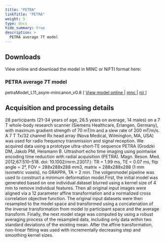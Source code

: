 ```yaml
---
title: "PETRA"
linkTitle: "PETRA"
weight: 5
type: docs
hide_summary: true
description: >
  PETRA average 7T model
---
```


## Downloads
View online and download the model in MINC or NiFTI format here:

### PETRA average 7T model
petraModel_L11_asym-mincanon_v0.8 [ [View model online <i class="fas fa-external-link-alt"></i>](http://tissuestack.org/desktop.html?ds=43&plane=z&x=27.25&y=-11.75&z=33&zoom=7) | [mnc <i class="fas fa-download"></i>](/uploads/Human7T/petraModel_L11_asym-mincanon_v0.8.mnc) | [nii <i class="fas fa-download"></i>](/uploads/Human7T/petraModel_L11_asym-mincanon_v0.8.nii) ]

## Acquisition and processing details
28 participants (21-34 years of age, 26.5 years on average, 14 males) on a 7 T whole-body research scanner (Siemens Healthcare, Erlangen, Germany), with maximum gradient strength of 70 mT/m and a slew rate of 200 mT/m/s. A 7 T Tx/32 channel Rx head array (Nova Medical, Wilmington, MA, USA) was used for radio frequency transmission and signal reception. We acquired data using a prototype ultra-short-TE sequence PETRA (Grodzki DM, Jakob PM, Heismann B. Ultrashort echo time imaging using pointwise encoding time reduction with radial acquisition (PETRA). Magn. Reson. Med. 2012;67:510–518. doi: 10.1002/mrm.23017.): TR = 1.99 ms, TE = 0.07 ms, flip angle = 2°, FOV = 288x288x288 mm3, matrix = 288x288x288 (1 mm isometric voxels), no GRAPPA, TA = 2 min. The volgenmodel pipeline was used to construct a minimum deformation model.First, the initial model was generated based on one individual dataset blurred using a kernel size of 4 mm to remove individual features. Then all original input images were aligned via a 12 parameter affine transformation and a normalized cross correlation objective function. The original input datasets were then resampled to the model space and transformed using a concatenation of the inverse transformation from model to participant space and the average transform. Finally, the next model stage was computed by using a robust averaging process of the resampled data, including only data within two standard deviations of the existing mean. After the affine transformation, non-linear fitting was used with incrementally decreasing step and smoothing kernel sizes.
